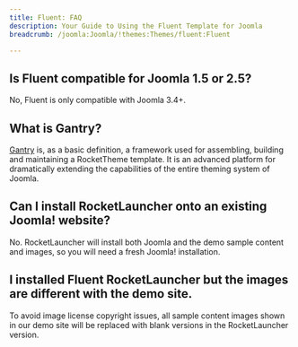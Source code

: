 ```yaml
---
title: Fluent: FAQ
description: Your Guide to Using the Fluent Template for Joomla
breadcrumb: /joomla:Joomla/!themes:Themes/fluent:Fluent

---
```


## Is Fluent compatible for Joomla 1.5 or 2.5?

No, Fluent is only compatible with Joomla 3.4+.

## What is Gantry?

[Gantry][gantry] is, as a basic definition, a framework used for assembling, building and maintaining a RocketTheme template. It is an advanced platform for dramatically extending the capabilities of the entire theming system of Joomla.

## Can I install RocketLauncher onto an existing Joomla! website?

No. RocketLauncher will install both Joomla and the demo sample content and images, so you will need a fresh Joomla! installation.

## I installed Fluent RocketLauncher but the images are different with the demo site.

To avoid image license copyright issues, all sample content images shown in our demo site will be replaced with blank versions in the RocketLauncher version.

[gantry]: http://gantry.org/
[forum]: http://www.rockettheme.com/forum/joomla-template-fluent
[roksprocket]: http://www.rockettheme.com/joomla/extensions/roksprocket